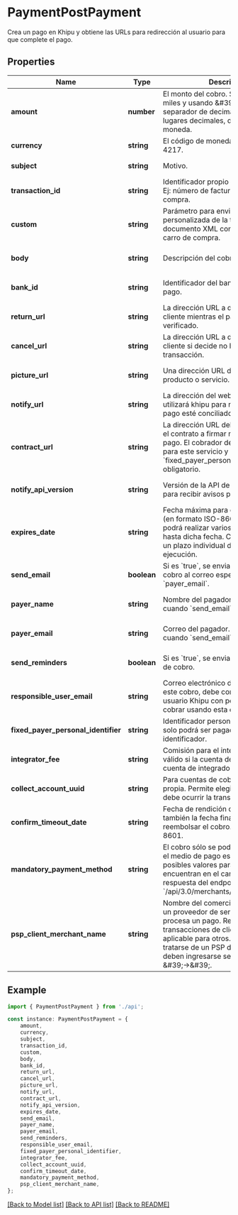 # PaymentPostPayment

Crea un pago en Khipu y obtiene las URLs para redirección al usuario para que complete el pago.

## Properties

Name | Type | Description | Notes
------------ | ------------- | ------------- | -------------
**amount** | **number** | El monto del cobro. Sin separador de miles y usando \&#39;.\&#39; como separador de decimales. Hasta 4 lugares decimales, dependiendo de la moneda. | [default to undefined]
**currency** | **string** | El código de moneda en formato ISO-4217. | [default to undefined]
**subject** | **string** | Motivo. | [default to undefined]
**transaction_id** | **string** | Identificador propio de la transacción. Ej: número de factura u orden de compra. | [optional] [default to undefined]
**custom** | **string** | Parámetro para enviar información personalizada de la transacción. Ej: documento XML con el detalle del carro de compra. | [optional] [default to undefined]
**body** | **string** | Descripción del cobro. | [optional] [default to undefined]
**bank_id** | **string** | Identificador del banco para usar en el pago. | [optional] [default to undefined]
**return_url** | **string** | La dirección URL a donde enviar al cliente mientras el pago está siendo verificado. | [optional] [default to undefined]
**cancel_url** | **string** | La dirección URL a donde enviar al cliente si decide no hacer hacer la transacción. | [optional] [default to undefined]
**picture_url** | **string** | Una dirección URL de una foto de tu producto o servicio. | [optional] [default to undefined]
**notify_url** | **string** | La dirección del web-service que utilizará khipu para notificar cuando el pago esté conciliado. | [optional] [default to undefined]
**contract_url** | **string** | La dirección URL del archivo PDF con el contrato a firmar mediante este pago. El cobrador debe estar habilitado para este servicio y el campo &#x60;fixed_payer_personal_identifier&#x60; es obligatorio. | [optional] [default to undefined]
**notify_api_version** | **string** | Versión de la API de notificaciones para recibir avisos por web-service. | [optional] [default to undefined]
**expires_date** | **string** | Fecha máxima para ejecutar el pago (en formato ISO-8601). El cliente podrá realizar varios intentos de pago hasta dicha fecha. Cada intento tiene un plazo individual de 3 horas para su ejecución. | [optional] [default to undefined]
**send_email** | **boolean** | Si es &#x60;true&#x60;, se enviará una solicitud de cobro al correo especificado en &#x60;payer_email&#x60;. | [optional] [default to undefined]
**payer_name** | **string** | Nombre del pagador. Es obligatorio cuando &#x60;send_email&#x60; es &#x60;true&#x60;. | [optional] [default to undefined]
**payer_email** | **string** | Correo del pagador. Es obligatorio cuando &#x60;send_email&#x60; es &#x60;true&#x60;. | [optional] [default to undefined]
**send_reminders** | **boolean** | Si es &#x60;true&#x60;, se enviarán recordatorios de cobro. | [optional] [default to undefined]
**responsible_user_email** | **string** | Correo electrónico del responsable de este cobro, debe corresponder a un usuario Khipu con permisos para cobrar usando esta cuenta de cobro. | [optional] [default to undefined]
**fixed_payer_personal_identifier** | **string** | Identificador personal. Si se especifica, solo podrá ser pagado usando ese identificador. | [optional] [default to undefined]
**integrator_fee** | **string** | Comisión para el integrador. Sólo es válido si la cuenta de cobro tiene una cuenta de integrador asociada. | [optional] [default to undefined]
**collect_account_uuid** | **string** | Para cuentas de cobro con más cuenta propia. Permite elegir la cuenta donde debe ocurrir la transferencia. | [optional] [default to undefined]
**confirm_timeout_date** | **string** | Fecha de rendición del cobro. Es también la fecha final para poder reembolsar el cobro. Formato ISO-8601. | [optional] [default to undefined]
**mandatory_payment_method** | **string** | El cobro sólo se podrá pagar utilizando el medio de pago especificado. Los posibles valores para este campo se encuentran en el campo &#x60;id&#x60; de la respuesta del endpoint &#x60;/api/3.0/merchants/paymentMethods&#x60;. | [optional] [default to undefined]
**psp_client_merchant_name** | **string** | Nombre del comercio final para quien un proveedor de servicios de pago procesa un pago. Requerido para transacciones de clientes PSP; no aplicable para otros. En caso de tratarse de un PSP de PSP, estos deben ingresarse separados por \&#39;-&gt;\&#39;. | [optional] [default to undefined]

## Example

```typescript
import { PaymentPostPayment } from './api';

const instance: PaymentPostPayment = {
    amount,
    currency,
    subject,
    transaction_id,
    custom,
    body,
    bank_id,
    return_url,
    cancel_url,
    picture_url,
    notify_url,
    contract_url,
    notify_api_version,
    expires_date,
    send_email,
    payer_name,
    payer_email,
    send_reminders,
    responsible_user_email,
    fixed_payer_personal_identifier,
    integrator_fee,
    collect_account_uuid,
    confirm_timeout_date,
    mandatory_payment_method,
    psp_client_merchant_name,
};
```

[[Back to Model list]](../README.md#documentation-for-models) [[Back to API list]](../README.md#documentation-for-api-endpoints) [[Back to README]](../README.md)
